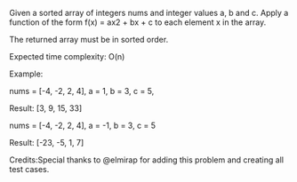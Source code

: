 
Given a sorted array of integers nums and integer values a, b and c.  Apply a function of the form f(x) = ax2 + bx + c to each element x in the array. 

The returned array must be in sorted order.

Expected time complexity: O(n)

Example:

nums = [-4, -2, 2, 4], a = 1, b = 3, c = 5,

Result: [3, 9, 15, 33]

nums = [-4, -2, 2, 4], a = -1, b = 3, c = 5

Result: [-23, -5, 1, 7]



Credits:Special thanks to @elmirap for adding this problem and creating all test cases.